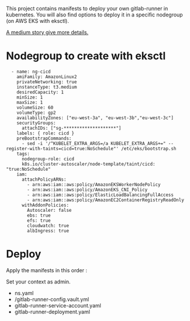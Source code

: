 This project contains manifests to deploy your own gitlab-runner in kubernetes. You will also find options to deploy it in a specific nodegroup (on AWS EKS with eksctl).

[A medium story give more details.](https://plyk.medium.com/gitlab-runner-in-eks-722250e006c0)

# Nodegroup to create with eksctl

```
  - name: ng-cicd
    amiFamily: AmazonLinux2
    privateNetworking: true
    instanceType: t3.medium
    desiredCapacity: 1
    minSize: 1
    maxSize: 1
    volumeSize: 60
    volumeType: gp2
    availabilityZones: ["eu-west-3a", "eu-west-3b","eu-west-3c"]
    securityGroups:
      attachIDs: ["sg-********************"]
    labels: { role: cicd }
    preBootstrapCommands:
      - sed -i '/^KUBELET_EXTRA_ARGS=/a KUBELET_EXTRA_ARGS+=" --register-with-taints=cicd=true:NoSchedule"' /etc/eks/bootstrap.sh
    tags:
      nodegroup-role: cicd
      k8s.io/cluster-autoscaler/node-template/taint/cicd: "true:NoSchedule"
    iam:
      attachPolicyARNs:
        - arn:aws:iam::aws:policy/AmazonEKSWorkerNodePolicy
        - arn:aws:iam::aws:policy/AmazonEKS_CNI_Policy
        - arn:aws:iam::aws:policy/ElasticLoadBalancingFullAccess
        - arn:aws:iam::aws:policy/AmazonEC2ContainerRegistryReadOnly
      withAddonPolicies:
        Autoscaler: false
        ebs: true
        efs: true
        cloudwatch: true
        albIngress: true
```

# Deploy

Apply the manifests in this order :

Set your context as admin.

* ns.yaml
* <env>/gitlab-runner-config.vault.yml
* gitlab-runner-service-account.yaml
* gitlab-runner-deployment.yaml


